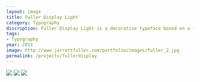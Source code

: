 ```yaml
---
layout: image
title: Fuller Display Light
category: Typography
discription: Fuller Display Light is a decorative typeface based on a few of my favorite faces; most notably Bodoni, Archer, and Neutra. The 1920's style face features a capital and lowercase set as well alternate characters, numbers, and full punctuation.
tags:
- Typography
year: 2011
image: http://www.jarrettfuller.com/portfolio/images/fuller_2.jpg
permalink: /projects/fullerdisplay
---
```


<img src="http://www.jarrettfuller.com/portfolio/images/fuller_1.jpg">
<img src="http://www.jarrettfuller.com/portfolio/images/fuller_2.jpg">
<img src="http://www.jarrettfuller.com/portfolio/images/fuller_3.jpg">
